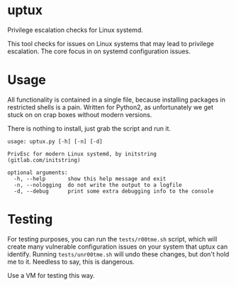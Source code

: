 # uptux
Privilege escalation checks for Linux systemd.

This tool checks for issues on Linux systems that may lead to
privilege escalation. The core focus in on systemd configuration issues.



# Usage
All functionality is contained in a single file, because installing packages
in restricted shells is a pain. Written for Python2, as unfortunately we get
stuck on on crap boxes without modern versions.

There is nothing to install, just grab the script and run it.

```
usage: uptux.py [-h] [-n] [-d]

PrivEsc for modern Linux systemd, by initstring (gitlab.com/initstring)

optional arguments:
  -h, --help       show this help message and exit
  -n, --nologging  do not write the output to a logfile
  -d, --debug      print some extra debugging info to the console
```

# Testing
For testing purposes, you can run the `tests/r00tme.sh` script, which will
create many vulnerable configuration issues on your system that uptux can
identify. Running `tests/unr00tme.sh` will undo these changes, but don't hold
me to it. Needless to say, this is dangerous.

Use a VM for testing this way.
